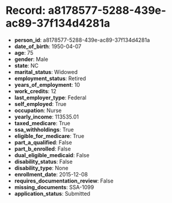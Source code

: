 # Record: a8178577-5288-439e-ac89-37f134d4281a

- **person_id**: a8178577-5288-439e-ac89-37f134d4281a
- **date_of_birth**: 1950-04-07
- **age**: 75
- **gender**: Male
- **state**: NC
- **marital_status**: Widowed
- **employment_status**: Retired
- **years_of_employment**: 10
- **work_credits**: 12
- **last_employer_type**: Federal
- **self_employed**: True
- **occupation**: Nurse
- **yearly_income**: 113535.01
- **taxed_medicare**: True
- **ssa_withholdings**: True
- **eligible_for_medicare**: True
- **part_a_qualified**: False
- **part_b_enrolled**: False
- **dual_eligible_medicaid**: False
- **disability_status**: False
- **disability_type**: None
- **enrollment_date**: 2015-12-08
- **requires_documentation_review**: False
- **missing_documents**: SSA-1099
- **application_status**: Submitted